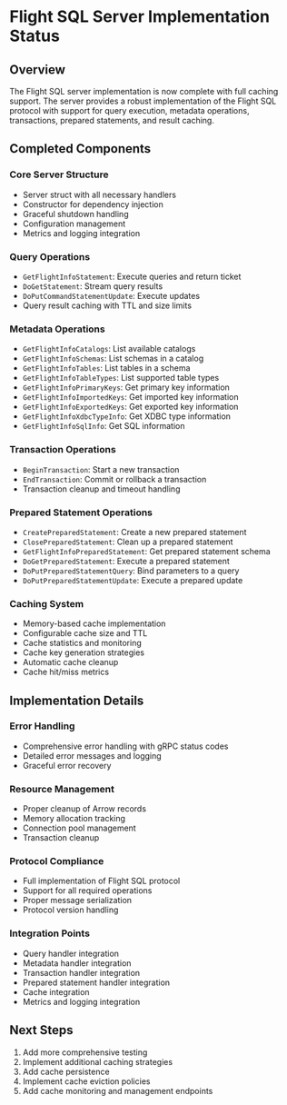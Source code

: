 # Flight SQL Server Implementation Status

## Overview

The Flight SQL server implementation is now complete with full caching support. The server provides a robust implementation of the Flight SQL protocol with support for query execution, metadata operations, transactions, prepared statements, and result caching.

## Completed Components

### Core Server Structure

- Server struct with all necessary handlers
- Constructor for dependency injection
- Graceful shutdown handling
- Configuration management
- Metrics and logging integration

### Query Operations

- `GetFlightInfoStatement`: Execute queries and return ticket
- `DoGetStatement`: Stream query results
- `DoPutCommandStatementUpdate`: Execute updates
- Query result caching with TTL and size limits

### Metadata Operations

- `GetFlightInfoCatalogs`: List available catalogs
- `GetFlightInfoSchemas`: List schemas in a catalog
- `GetFlightInfoTables`: List tables in a schema
- `GetFlightInfoTableTypes`: List supported table types
- `GetFlightInfoPrimaryKeys`: Get primary key information
- `GetFlightInfoImportedKeys`: Get imported key information
- `GetFlightInfoExportedKeys`: Get exported key information
- `GetFlightInfoXdbcTypeInfo`: Get XDBC type information
- `GetFlightInfoSqlInfo`: Get SQL information

### Transaction Operations

- `BeginTransaction`: Start a new transaction
- `EndTransaction`: Commit or rollback a transaction
- Transaction cleanup and timeout handling

### Prepared Statement Operations

- `CreatePreparedStatement`: Create a new prepared statement
- `ClosePreparedStatement`: Clean up a prepared statement
- `GetFlightInfoPreparedStatement`: Get prepared statement schema
- `DoGetPreparedStatement`: Execute a prepared statement
- `DoPutPreparedStatementQuery`: Bind parameters to a query
- `DoPutPreparedStatementUpdate`: Execute a prepared update

### Caching System

- Memory-based cache implementation
- Configurable cache size and TTL
- Cache statistics and monitoring
- Cache key generation strategies
- Automatic cache cleanup
- Cache hit/miss metrics

## Implementation Details

### Error Handling

- Comprehensive error handling with gRPC status codes
- Detailed error messages and logging
- Graceful error recovery

### Resource Management

- Proper cleanup of Arrow records
- Memory allocation tracking
- Connection pool management
- Transaction cleanup

### Protocol Compliance

- Full implementation of Flight SQL protocol
- Support for all required operations
- Proper message serialization
- Protocol version handling

### Integration Points

- Query handler integration
- Metadata handler integration
- Transaction handler integration
- Prepared statement handler integration
- Cache integration
- Metrics and logging integration

## Next Steps

1. Add more comprehensive testing
2. Implement additional caching strategies
3. Add cache persistence
4. Implement cache eviction policies
5. Add cache monitoring and management endpoints
